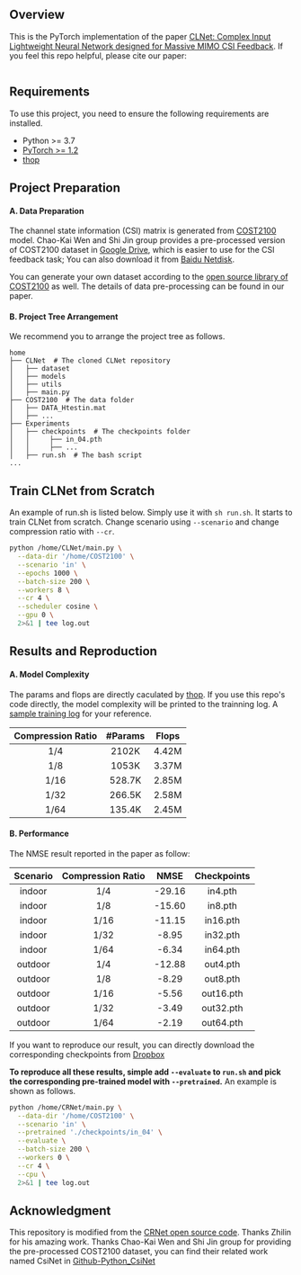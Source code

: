 ## Overview

This is the PyTorch implementation of the paper [CLNet: Complex Input Lightweight Neural
Network designed for Massive MIMO CSI Feedback](link).
If you feel this repo helpful, please cite our paper:

```

```


## Requirements

To use this project, you need to ensure the following requirements are installed.

- Python >= 3.7
- [PyTorch >= 1.2](https://pytorch.org/get-started/locally/)
- [thop](https://github.com/Lyken17/pytorch-OpCounter)

## Project Preparation

#### A. Data Preparation

The channel state information (CSI) matrix is generated from [COST2100](https://ieeexplore.ieee.org/document/6393523) model. Chao-Kai Wen and Shi Jin group provides a pre-processed version of COST2100 dataset in [Google Drive](https://drive.google.com/drive/folders/1_lAMLk_5k1Z8zJQlTr5NRnSD6ACaNRtj?usp=sharing), which is easier to use for the CSI feedback task; You can also download it from [Baidu Netdisk](https://pan.baidu.com/s/1Ggr6gnsXNwzD4ULbwqCmjA).

You can generate your own dataset according to the [open source library of COST2100](https://github.com/cost2100/cost2100) as well. The details of data pre-processing can be found in our paper.

#### B. Project Tree Arrangement

We recommend you to arrange the project tree as follows.

```
home
├── CLNet  # The cloned CLNet repository
│   ├── dataset
│   ├── models
│   ├── utils
│   ├── main.py
├── COST2100  # The data folder
│   ├── DATA_Htestin.mat
│   ├── ...
├── Experiments
│   ├── checkpoints  # The checkpoints folder
│   │     ├── in_04.pth
│   │     ├── ...
│   ├── run.sh  # The bash script
...
```

## Train CLNet from Scratch

An example of run.sh is listed below. Simply use it with `sh run.sh`. It starts to train CLNet from scratch. Change scenario using `--scenario` and change compression ratio with `--cr`.

``` bash
python /home/CLNet/main.py \
  --data-dir '/home/COST2100' \
  --scenario 'in' \
  --epochs 1000 \
  --batch-size 200 \
  --workers 8 \
  --cr 4 \
  --scheduler cosine \
  --gpu 0 \
  2>&1 | tee log.out
```

## Results and Reproduction

#### A. Model Complexity

The params and flops are directly caculated by [thop](https://github.com/Lyken17/pytorch-OpCounter). If you use this repo's code directly, the model complexity will be printed to the trainning log. A [sample training log](https://www.dropbox.com/sh/qhqknm60i97a966/AABip4HD4lw4_BdfuM7NtCGWa?dl=0) for your reference.

 | Compression Ratio | #Params | Flops | 
 | :--: | :--: | :--: | 
 | 1/4 | 2102K | 4.42M | 
 | 1/8 | 1053K | 3.37M |
 | 1/16 | 528.7K | 2.85M | 
 | 1/32 | 266.5K | 2.58M | 
 | 1/64 | 135.4K | 2.45M | 
 


#### B. Performance



The NMSE result reported in the paper as follow:

|Scenario | Compression Ratio | NMSE | Checkpoints
|:--: | :--: | :--: | :--: | 
|indoor | 1/4 | -29.16 |  in4.pth |
|indoor | 1/8 |  -15.60|  in8.pth|
|indoor | 1/16 | -11.15 |  in16.pth|
|indoor | 1/32 | -8.95 |  in32.pth|
|indoor | 1/64 | -6.34 |  in64.pth|
|outdoor | 1/4 | -12.88 | out4.pth|
|outdoor | 1/8 | -8.29 |  out8.pth|
|outdoor | 1/16 | -5.56 |  out16.pth|
|outdoor | 1/32 | -3.49 |  out32.pth|
|outdoor | 1/64 | -2.19 |  out64.pth|

If you want to reproduce our result, you can directly download the corresponding checkpoints from [Dropbox](https://www.dropbox.com/sh/qhqknm60i97a966/AABip4HD4lw4_BdfuM7NtCGWa?dl=0)


**To reproduce all these results, simple add `--evaluate` to `run.sh` and pick the corresponding pre-trained model with `--pretrained`.** An example is shown as follows.

``` bash
python /home/CRNet/main.py \
  --data-dir '/home/COST2100' \
  --scenario 'in' \
  --pretrained './checkpoints/in_04' \
  --evaluate \
  --batch-size 200 \
  --workers 0 \
  --cr 4 \
  --cpu \
  2>&1 | tee log.out

```

## Acknowledgment

This repository is modified from the [CRNet open source code](https://github.com/Kylin9511/CRNet). Thanks Zhilin for his amazing work.
Thanks Chao-Kai Wen and Shi Jin group for providing the pre-processed COST2100 dataset, you can find their related work named CsiNet in [Github-Python_CsiNet](https://github.com/sydney222/Python_CsiNet) 

